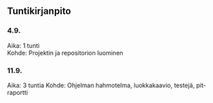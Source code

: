 ## Tuntikirjanpito

### 4.9.

Aika: 1 tunti  
Kohde: Projektin ja repositorion luominen

### 11.9.

Aika: 3 tuntia
Kohde: Ohjelman hahmotelma, luokkakaavio, testejä, pit-raportti
